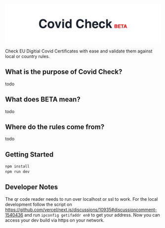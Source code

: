 <img src="./assets/covidcheck.png" alt="Logo Covid Check" />

Check EU Digitial Covid Certificates with ease and validate them against local or country rules.

## What is the purpose of Covid Check?

todo

## What does BETA mean?

todo

## Where do the rules come from?

todo

## Getting Started

```sh
npm install
npm run dev
```

## Developer Notes

The qr code reader needs to run over localhost or ssl to work. For the local development follow the script on https://github.com/vercel/next.js/discussions/10935#discussioncomment-1540436 and run `ipconfig getifaddr en0` to get your address. Now you can access your dev build via https on your network.
